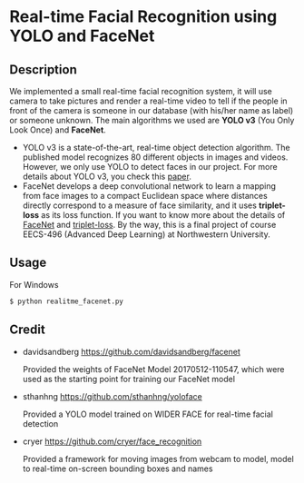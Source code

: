 # Real-time Facial Recognition using YOLO and FaceNet

## Description
We implemented a small real-time facial recognition system, it will use camera to take pictures and render a real-time video to tell if the people in front of the camera is someone in our database (with his/her name as label) or someone unknown. The main algorithms we used are **YOLO v3** (You Only Look Once) and **FaceNet**.
* YOLO v3 is a state-of-the-art, real-time object detection algorithm. The published model recognizes 80 different objects in images and videos. However, we only use YOLO to detect faces in our project. For more details about YOLO v3, you check this [paper](https://pjreddie.com/media/files/papers/YOLOv3.pdf).
* FaceNet develops a deep convolutional network to learn a mapping from face images to a compact Euclidean space where distances
directly correspond to a measure of face similarity, and it uses **triplet-loss** as its loss function. If you want to know more about the details of [FaceNet](https://arxiv.org/pdf/1503.03832.pdf) and [triplet-loss](https://omoindrot.github.io/triplet-loss).
By the way, this is a final project of course EECS-496 (Advanced Deep Learning) at Northwestern University.


## Usage

For Windows
```bash
$ python realitme_facenet.py
```

## Credit

* davidsandberg https://github.com/davidsandberg/facenet

  Provided the weights of FaceNet Model 20170512-110547, which were used as the starting point for training our FaceNet model


* sthanhng https://github.com/sthanhng/yoloface

  Provided a YOLO model trained on WIDER FACE for real-time facial detection


* cryer https://github.com/cryer/face_recognition

  Provided a framework for moving images from webcam to model, model to real-time on-screen bounding boxes and names
